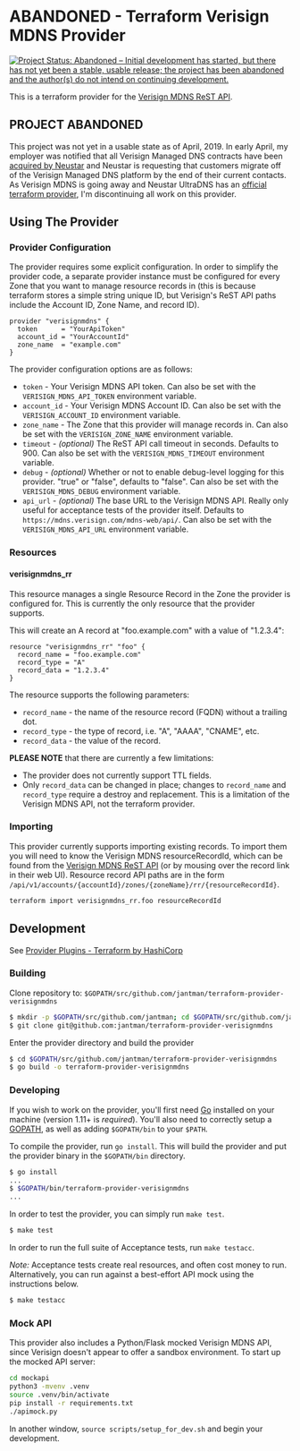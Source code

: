 # ABANDONED - Terraform Verisign MDNS Provider

[![Project Status: Abandoned – Initial development has started, but there has not yet been a stable, usable release; the project has been abandoned and the author(s) do not intend on continuing development.](https://www.repostatus.org/badges/latest/abandoned.svg)](https://www.repostatus.org/#abandoned)

This is a terraform provider for the [Verisign MDNS ReST API](https://mdns.verisign.com/rest/rest-doc/index.html).

## PROJECT ABANDONED

This project was not yet in a usable state as of April, 2019. In early April, my employer was notified that all Verisign Managed DNS contracts have been [acquired by Neustar](https://www.home.neustar/about-us/news-room/press-releases/2018/VerisignSecurityServices) and Neustar is requesting that customers migrate off of the Verisign Managed DNS platform by the end of their current contacts. As Verisign MDNS is going away and Neustar UltraDNS has an [official terraform provider](https://www.terraform.io/docs/providers/ultradns/index.html), I'm discontinuing all work on this provider.

## Using The Provider

### Provider Configuration

The provider requires some explicit configuration. In order to simplify the provider code, a separate provider instance must be configured for every Zone that you want to manage resource records in (this is because terraform stores a simple string unique ID, but Verisign's ReST API paths include the Account ID, Zone Name, and record ID).

```
provider "verisignmdns" {
  token      = "YourApiToken"
  account_id = "YourAccountId"
  zone_name  = "example.com"
}
```

The provider configuration options are as follows:

* ``token`` - Your Verisign MDNS API token. Can also be set with the ``VERISIGN_MDNS_API_TOKEN`` environment variable.
* ``account_id`` - Your Verisign MDNS Account ID. Can also be set with the ``VERISIGN_ACCOUNT_ID`` environment variable.
* ``zone_name`` - The Zone that this provider will manage records in. Can also be set with the ``VERISIGN_ZONE_NAME`` environment variable.
* ``timeout`` - _(optional)_ The ReST API call timeout in seconds. Defaults to 900. Can also be set with the ``VERISIGN_MDNS_TIMEOUT`` environment variable.
* ``debug`` - _(optional)_ Whether or not to enable debug-level logging for this provider. "true" or "false", defaults to "false". Can also be set with the ``VERISIGN_MDNS_DEBUG`` environment variable.
* ``api_url`` - _(optional)_ The base URL to the Verisign MDNS API. Really only useful for acceptance tests of the provider itself. Defaults to ``https://mdns.verisign.com/mdns-web/api/``. Can also be set with the ``VERISIGN_MDNS_API_URL`` environment variable.

### Resources

#### verisignmdns_rr

This resource manages a single Resource Record in the Zone the provider is configured for. This is currently the only resource that the provider supports.

This will create an A record at "foo.example.com" with a value of "1.2.3.4":

```
resource "verisignmdns_rr" "foo" {
  record_name = "foo.example.com"
  record_type = "A"
  record_data = "1.2.3.4"
}
```

The resource supports the following parameters:

* ``record_name`` - the name of the resource record (FQDN) without a trailing dot.
* ``record_type`` - the type of record, i.e. "A", "AAAA", "CNAME", etc.
* ``record_data`` - the value of the record.

__PLEASE NOTE__ that there are currently a few limitations:

* The provider does not currently support TTL fields.
* Only ``record_data`` can be changed in place; changes to ``record_name`` and ``record_type`` require a destroy and replacement. This is a limitation of the Verisign MDNS API, not the terraform provider.

### Importing

This provider currently supports importing existing records. To import them you will need to know the Verisign MDNS resourceRecordId, which can be found from the [Verisign MDNS ReST API](https://mdns.verisign.com/rest/rest-doc/index.html) (or by mousing over the record link in their web UI). Resource record API paths are in the form ``/api/v1/accounts/{accountId}/zones/{zoneName}/rr/{resourceRecordId}``.

```bash
terraform import verisignmdns_rr.foo resourceRecordId
```

## Development

See [Provider Plugins - Terraform by HashiCorp](https://www.terraform.io/docs/plugins/provider.html)

### Building

Clone repository to: `$GOPATH/src/github.com/jantman/terraform-provider-verisignmdns`

```sh
$ mkdir -p $GOPATH/src/github.com/jantman; cd $GOPATH/src/github.com/jantman
$ git clone git@github.com:jantman/terraform-provider-verisignmdns
```

Enter the provider directory and build the provider

```sh
$ cd $GOPATH/src/github.com/jantman/terraform-provider-verisignmdns
$ go build -o terraform-provider-verisignmdns
```

### Developing

If you wish to work on the provider, you'll first need [Go](http://www.golang.org) installed on your machine (version 1.11+ is *required*). You'll also need to correctly setup a [GOPATH](http://golang.org/doc/code.html#GOPATH), as well as adding `$GOPATH/bin` to your `$PATH`.

To compile the provider, run `go install`. This will build the provider and put the provider binary in the `$GOPATH/bin` directory.

```sh
$ go install
...
$ $GOPATH/bin/terraform-provider-verisignmdns
...
```

In order to test the provider, you can simply run `make test`.

```sh
$ make test
```

In order to run the full suite of Acceptance tests, run `make testacc`.

*Note:* Acceptance tests create real resources, and often cost money to run. Alternatively,
you can run against a best-effort API mock using the instructions below.

```sh
$ make testacc
```

### Mock API

This provider also includes a Python/Flask mocked Verisign MDNS API, since Verisign
doesn't appear to offer a sandbox environment. To start up the mocked API server:

```bash
cd mockapi
python3 -mvenv .venv
source .venv/bin/activate
pip install -r requirements.txt
./apimock.py
```

In another window, ``source scripts/setup_for_dev.sh`` and begin your development.
